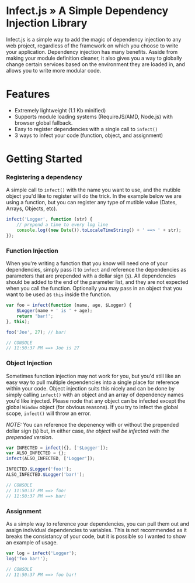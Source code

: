 # Infect.js &raquo; A Simple Dependency Injection Library

Infect.js is a simple way to add the magic of dependency injection to any web project, regardless of the framework on which you choose to write your application. Dependency injection has many benefits. Asside from making your module definition cleaner, it also gives you a way to globally change certain services based on the environment they are loaded in, and allows you to write more modular code.

# Features

 - Extremely lightweight (1.1 Kb minified)
 - Supports module loading systems (RequireJS/AMD, Node.js) with browser global fallback.
 - Easy to register dependencies with a single call to `infect()`
 - 3 ways to infect your code (function, object, and assignment)

# Getting Started

### Registering a dependency
A simple call to `infect()` with the name you want to use, and the mutible object you'd like to register will do the trick. In the example below we are using a function, but you can register any type of mutible value (Dates, Arrays, Objects, etc).

```javascript
infect('Logger', function (str) {
	// prepend a time to every log line
	console.log((new Date()).toLocaleTimeString() + ' ==> ' + str);
});
```

### Function Injection
When you're writing a function that you know will need one of your dependencies, simply pass it to `infect` and reference the dependencies as parameters that are prepended with a dollar sign (`$`). All dependencies should be added to the end of the parameter list, and they are not expected when you call the function. Optionally you may pass in an object that you want to be used as `this` inside the function.

```javascript
var foo = infect(function (name, age, $Logger) {
	$Logger(name + ' is ' + age);
	return 'bar!';
}, this);

foo('Joe', 27); // bar!

// CONSOLE
// 11:50:37 PM ==> Joe is 27
```

### Object Injection
Sometimes function injection may not work for you, but you'd still like an easy way to pull multiple dependencies into a single place for reference within your code. Object injection suits this nicely and can be done by simply calling `infect()` with an object and an array of dependency names you'd like injected. Please node that any object can be infected except the global `Window` object (for obvious reasons). If you try to infect the global scope, `infect()` will throw an error.

*NOTE:* You can reference the depenency with or without the prepended dollar sign (`$`) but, in either case, *the object will be infected with the prepended version*.

```javascript
var INFECTED = infect({}, ['$Logger']);
var ALSO_INFECTED = {};
infect(ALSO_INFECTED, ['Logger']);

INFECTED.$Logger('foo!');
ALSO_INFECTED.$Logger('bar!');

// CONSOLE
// 11:50:37 PM ==> foo!
// 11:50:37 PM ==> bar!
```

### Assignment
As a simple way to reference your dependencies, you can pull them out and assign individual dependencies to variables. This is not recommended as it breaks the consistancy of your code, but it is possible so I wanted to show an example of usage.

```javascript
var log = infect('Logger');
log('foo bar!');

// CONSOLE
// 11:50:37 PM ==> foo bar!
```
